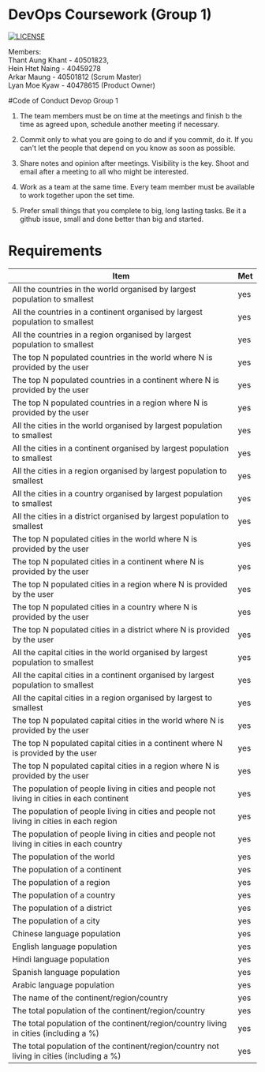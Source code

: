 # DevOps Coursework (Group 1)
[![LICENSE](https://img.shields.io/github/license/tedbot101/sem.svg?style=flat-square)](https://github.com/tedbot101/sem/blob/master/LICENSE) <br>

Members: <br>
Thant Aung Khant - 40501823,<br>
Hein Htet Naing - 40459278 <br>
Arkar Maung - 40501812 (Scrum Master)<br>
Lyan Moe Kyaw - 40478615 (Product Owner)<br>

#Code of Conduct Devop Group 1

1. The team members must be on time at the meetings and finish b the time as agreed upon, schedule another meeting if necessary.

2. Commit only to what you are going to do and if you commit, do it. If you can't let the people that depend on you know as soon as possible.

3. Share notes and opinion after meetings. Visibility is the key. Shoot and email after a meeting to all who might be interested.

4. Work as a team at the same time. Every team member must be available to work together upon the set time.

5. Prefer small things that you complete to big, long lasting tasks. Be it a github issue, small and done better than big and started.

# Requirements

|Item                                                                                     |Met                     |
|-----------------------------------------------------------------------------------------|------------------------|
|All the countries in the world organised by largest population to smallest               |yes                     |
|All the countries in a continent organised by largest population to smallest             |yes                     |
|All the countries in a region organised by largest population to smallest                |yes                     |
|The top N populated countries in the world where N is provided by the user               |yes                     |
|The top N populated countries in a continent where N is provided by the user             |yes                     |
|The top N populated countries in a region where N is provided by the user                |yes                     |
|All the cities in the world organised by largest population to smallest                  |yes                     |
|All the cities in a continent organised by largest population to smallest                |yes                     |
|All the cities in a region organised by largest population to smallest                   |yes                     |
|All the cities in a country organised by largest population to smallest                  |yes                     |
|All the cities in a district organised by largest population to smallest                 |yes                     |
|The top N populated cities in the world where N is provided by the user                  |yes                     |
|The top N populated cities in a continent where N is provided by the user                |yes                     |
|The top N populated cities in a region where N is provided by the user                   |yes                     |
|The top N populated cities in a country where N is provided by the user                  |yes                     |
|The top N populated cities in a district where N is provided by the user                 |yes                     |
|All the capital cities in the world organised by largest population to smallest          |yes                     |
|All the capital cities in a continent organised by largest population to smallest        |yes                     |
|All the capital cities in a region organised by largest to smallest                      |yes                     |
|The top N populated capital cities in the world where N is provided by the user          |yes                     |
|The top N populated capital cities in a continent where N is provided by the user        |yes                     |
|The top N populated capital cities in a region where N is provided by the user           |yes                     |
|The population of people living in cities and people not living in cities in each continent|yes                     |
|The population of people living in cities and people not living in cities in each region |yes                     |
|The population of people living in cities and people not living in cities in each country|yes                     |
|The population of the world                                                              |yes                     |
|The population of a continent                                                            |yes                     |
|The population of a region                                                               |yes                     |
|The population of a country                                                              |yes                     |
|The population of a district                                                             |yes                     |
|The population of a city                                                                 |yes                     |
|Chinese language population                                                              |yes                     |
|English language population                                                              |yes                     |
|Hindi language population                                                                |yes                     |
|Spanish language population                                                              |yes                     |
|Arabic language population                                                               |yes                     |
|The name of the continent/region/country                                                 |yes                     |
|The total population of the continent/region/country                                     |yes                     |
|The total population of the continent/region/country living in cities (including a %)    |yes                     |
|The total population of the continent/region/country not living in cities (including a %)|yes                     |

